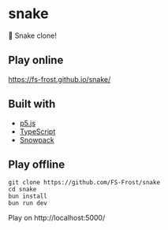 # snake

🐍 Snake clone!

## Play online

https://fs-frost.github.io/snake/

## Built with

- [p5.js](https://p5js.org/)
- [TypeScript](https://www.typescriptlang.org/)
- [Snowpack](https://www.snowpack.dev/)

## Play offline

```shell
git clone https://github.com/FS-Frost/snake
cd snake
bun install
bun run dev
```

Play on http://localhost:5000/
